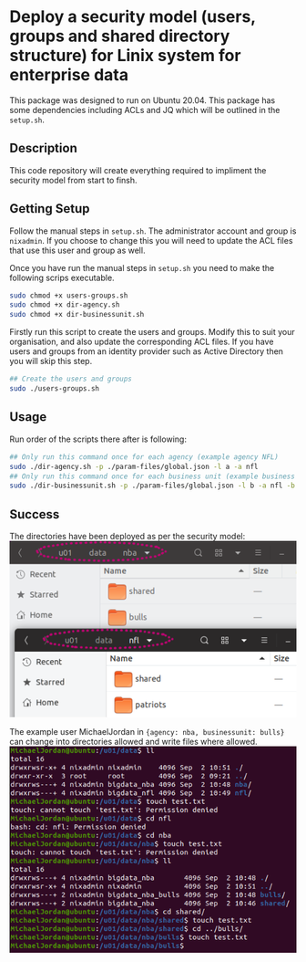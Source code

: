 # Deploy a security model (users, groups and shared directory structure) for Linix system for enterprise data

This package was designed to run on Ubuntu 20.04.
This package has some dependencies including ACLs and JQ which will be outlined in the `setup.sh`.

## Description

This code repository will create everything required to impliment the security model from start to finsh. 

## Getting Setup

Follow the manual steps in `setup.sh`.
The administrator account and group is `nixadmin`. If you choose to change this you will need to update the ACL files that use this user and group as well.  

Once you have run the manual steps in `setup.sh` you need to make the following scrips executable.

```sh
sudo chmod +x users-groups.sh
sudo chmod +x dir-agency.sh
sudo chmod +x dir-businessunit.sh
```

Firstly run this script to create the users and groups. Modify this to suit your organisation, and also update the corresponding ACL files. If you have users and groups from an identity provider such as Active Directory then you will skip this step.

```sh
## Create the users and groups
sudo ./users-groups.sh
```

## Usage

Run order of the scripts there after is following:

```sh
## Only run this command once for each agency (example agency NFL)
sudo ./dir-agency.sh -p ./param-files/global.json -l a -a nfl
## Only run this command once for each business unit (example business unit Patriots)
sudo ./dir-businessunit.sh -p ./param-files/global.json -l b -a nfl -b patriots
```

## Success

The directories have been deployed as per the security model:  
![](img/ubuntu-deployed.png)  

The example user MichaelJordan in `{agency: nba, businessunit: bulls}` can change into directories allowed and write files where allowed.  
![](img/ubuntu-tests.png)
